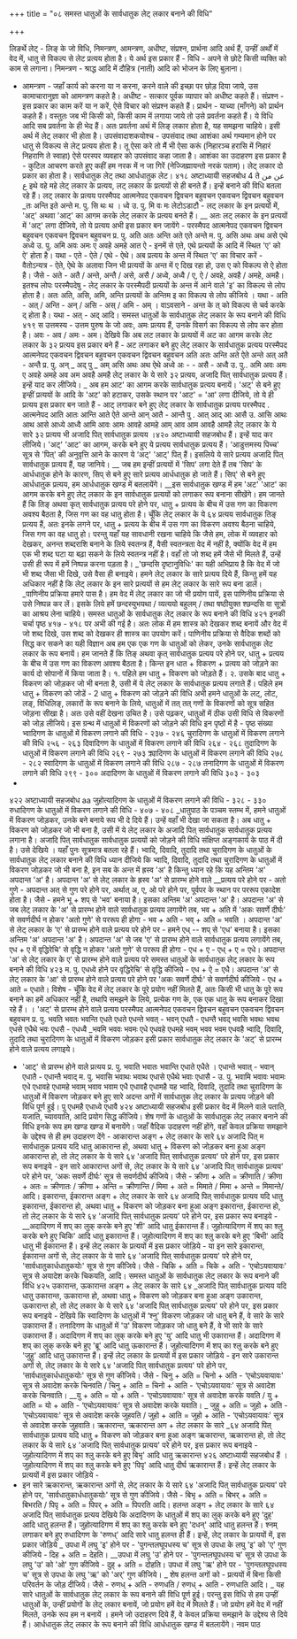 +++
title = "०८ समस्त धातुओं के सार्वधातुक लेट् लकार बनाने की विधि"

+++

लिङर्थे लेट् - लिङ् के जो विधि, निमन्त्रण, आमन्त्रण, अधीष्ट, संप्रश्न, प्रार्थना आदि अर्थ हैं, उन्हीं अर्थों में वेद में, धातु से विकल्प से लेट प्रत्यय होता है। ये अर्थ इस प्रकार हैं -
विधि - अपने से छोटे किसी व्यक्ति को काम से लगाना। निमन्त्रण - श्राद्ध आदि में दौहित्र (नाती) आदि को भोजन के लिए
बुलाना।
- आमन्त्रण - जहाँ कार्य को करना या न करना, करने वाले की इच्छा पर छोड़ दिया जाये, उस कामाचारानुज्ञा को आमन्त्रण कहते है।
अधीष्ट - सत्कार पूर्वक व्यापार को अधीष्ट कहते हैं।
संप्रश्न - इस प्रकार का काम करें या न करें, ऐसे विचार को संप्रश्न कहते हैं।
प्रार्थन - याच्या (माँगने) को प्रार्थन कहते हैं।
वस्तुतः जब भी किसी को, किसी काम में लगाया जाये तो उसे प्रवर्तना कहते हैं। ये विधि आदि सब प्रवर्तना के ही भेद हैं। अतः प्रवर्तना अर्थ में लिङ् लकार होता है, यह समझना चाहिये। इसी अर्थ में लेट् लकार भी होता है।
उपसंवादाशकयोश्च - उपसंवाद तथा आशंका अर्थ गम्यमान होने पर धातु से विकल्प से लेट् प्रत्यय होता है। तू ऐसा करे तो मैं भी ऐसा करूं (निहारञ्च हरासि में निहारं निहराणि ते स्वाहा) ऐसे परस्पर व्यवहार को
उपसंवाद कहा जाता है। आशंका का उदाहरण इस प्रकार है -
कुटिल आचरण करते हुए कहीं हम नरक में न जा गिरें (नेज्जिह्मायन्तो नरकं पताम)।
लेट् लकार दो प्रकार का होता है। सार्वधातुक लेट् तथा आर्धधातुक
लेट।
४१८
अष्टाध्यायी सहजबोध
4
ते
عن من ع
इथे
वहे
महे
लेट् लकार के प्रत्यय, लट् लकार के प्रत्ययों से ही बनते हैं। इन्हें बनाने की विधि बतला रहे हैं।
लट् लकार के प्रत्यय परस्मैपद
आत्मनेपद एकवचन द्विवचन बहुवचन एकवचन द्विवचन बहुवचन
_तः अन्ति
इते
अन्ते म. पु.
सि थः थ ।
ध्वे उ. पु. मि वः मः
लेटोऽडाटौ - लट् लकार के इन प्रत्ययों में, 'अट्' अथवा 'आट्' का आगम करके लेट् लकार के प्रत्यय बनते हैं।
__ अतः लट् लकार के इन प्रत्ययों में 'अट्' लगा दीजिये, तो ये प्रत्यय अभी इस प्रकार बन जायेंगे -
परस्मैपद
आत्मनेपद एकवचन द्विवचन बहुवचन एकवचन द्विवचन बहुवचन प्र. पु. अति अतः अन्ति अते एते अन्ते म. पु. असि अथः अथ असे एथे अध्वे उ. पु. अमि अवः अमः ए अवहे अमहे
आत ऐ - इनमें से एते, एथे प्रत्ययों के आदि में स्थित 'ए' को ऐ' होता है। यथा - एते - ऐते / एथे - ऐथे।
अब प्रत्यय के अन्त में स्थित 'ए' का विचार करें -
वैतोऽन्यत्र - ऐते, ऐथे के अलावा जिन भी प्रत्ययों के अन्त में ए दिख रहा हो, उस ए को विकल्प से ऐ होता है। जैसे - अते - अतै / अन्ते, अन्तै / असे, असै / अध्वे, अध्वै / ए, ऐ / अवहे, अवहै / अमहे, अमहै।
 इतश्च लोपः परस्मैपदेषु - लेट् लकार के परस्मैपदी प्रत्ययों के अन्त में आने वाले 'इ' का विकल्प से लोप होता है। अतः अति, असि, अमि, अन्ति प्रत्ययों के अन्तिम इ का विकल्प से लोप कीजिये । यथा - अति - अत् / अन्ति - अन् / असि - अस् / अमि - अम् ।
वाऽवसाने - अन्त के त् को विकल्प से चर्व करके द् होता है। यथा - अत् - अद् आदि।
समस्त धातुओं के सार्वधातुक लेट् लकार के रूप बनाने की विधि
४१९
स उत्तमस्य - उत्तम पुरुष के जो अवः, अमः प्रत्यय हैं, उनके विसर्ग का विकल्प से लोप कर होता है। अवः - अव / अमः - अम।
देखिये कि अब लट लकार के प्रत्ययों में अट का आगम करके लेट लकार के ३२ प्रत्यय इस प्रकार बने हैं -
अट लगाकर बने हुए लेट् लकार के सार्वधातुक प्रत्यय
परस्मैपद
आत्मनेपद एकवचन द्विवचन बहुवचन एकवचन द्विवचन बहुवचन
अति अतः अन्ति अते ऐते अन्ते अत्
अतै -
अन्तै
प्र. पु.
अन्
_
अद्
पु
_
अम्
असि
अथः अथ
ऐथे अध्वे अः - -
असै - अध्वै उ. पु.. अमि अवः अमः ए अवहे अमहे
अव अम
अवहै अमहै लेट् लकार के ये सारे ३२ प्रत्यय, अजादि पित् सार्वधातुक प्रत्यय हैं। इन्हें याद कर लीजिये।
_ अब हम आट' का आगम करके सार्वधातुक प्रत्यय बनायें। 'अट्' से बने हुए इन्हीं प्रत्ययों के आदि के 'अट' को हटाकर, उसके स्थान पर 'आट' = 'आ' लगा दीजिये, तो ये ही प्रत्यय इस प्रकार बन जाते हैं -
आट् लगाकर बने हुए लेट् लकार के सार्वधातुक प्रत्यय
परस्मैपद .
आत्मनेपद आति आतः आन्ति आते ऐते आन्ते
आन् आतै - आन्तै
पु
.
आत्
आद्
आः
आसै
उ.
आसि आथः आथ आसे
आध्ये
आध्वै आमि आवः आमः
आवहे आमहे आम् आव आम
आवहै आमहै लेट् लकार के ये सारे ३२ प्रत्यय भी अजादि पित् सार्वधातुक प्रत्यय
।४२०
अष्टाध्यायी सहजबोध
हैं। इन्हें याद कर लीजिये।
'अट्' 'आट' का आगम, करके बने हुए ये प्रत्यय सार्वधातुक प्रत्यय हैं। ‘आडुत्तमस्य पिच्च' सूत्र से 'पित्' की अनुवृत्ति आने के कारण ये ‘अट्' 'आट्' पित् हैं। इसलिये ये सारे प्रत्यय अजादि पित् सार्वधातुक प्रत्यय हैं, यह
जानिये।
__ जब हम इन्हीं प्रत्ययों में 'सिप' लगा देते हैं तब 'सिप' के आर्धधातुक होने के कारण, सिप् से बने हुए सारे प्रत्यय आर्धधातुक हो जाते हैं। सिप्' से बने हुए आर्धधातुक प्रत्यय, हम आर्धधातुक खण्ड में बतलायेंगे।
__इस सार्वधातुक खण्ड में हम 'अट' 'आट' का आगम करके बने हुए लेट् लकार के इन सार्वधातुक प्रत्ययों को लगाकर रूप बनाना सीखेंगे।
हम जानते हैं कि तिङ् अथवा कृत् सार्वधातुक प्रत्यय परे होने पर, धातु + प्रत्यय के बीच में उस गण का विकरण अवश्य बैठता है, जिस गण का वह धातु होता है।
चूँकि लेट् लकार के ये ६४ प्रत्यय सार्वधातुक तिङ् प्रत्यय हैं, अतः इनके लगने पर, धातु + प्रत्यय के बीच में उस गण का विकरण अवश्य बैठना चाहिये, जिस गण का वह धातु हो।
परन्तु यहाँ यह सावधानी रखना चाहिये कि जैसे हम, लोक में व्यवहार को देखकर, अनन्त शब्दराशि बनाने के लिये स्वतन्त्र हैं, वैसी स्वतन्त्रता वेद में नहीं है, क्योंकि वेद में हम एक भी शब्द घटा या बढ़ा सकने के लिये स्वतन्त्र नहीं है। वहाँ तो जो शब्द हमें जैसे भी मिलते हैं, उन्हें उसी ही रूप में हमें निष्पन्न करना पड़ता है।
_'छन्दसि दृष्टानुविधिः' का यही अभिप्राय है कि वेद में जो भी शब्द जैसा भी दिखे, उसे वैसा ही बनाइये।
हमने लेट् लकार के सारे प्रत्यय दिये हैं, किन्तु हमें यह अधिकार नहीं है कि लेट् लकार के इन सारे प्रत्ययों से हम लेट् लकार के सारे रूप बना डालें।
_पाणिनीय प्रक्रिया हमारे पास है। हम वेद में लेट् लकार का जो भी प्रयोग पायें, इस पाणिनीय प्रक्रिया से उसे निष्पन्न कर लें।
इसके लिये हमें छन्दस्युभयथा / व्यत्ययो बहुलम् / तथा षष्ठीयुक्त श्छन्दसि वा सूत्रों का आश्रय लेना चाहिये।
समस्त धातुओं के सार्वधातुक लेट् लकार के रूप बनाने की विधि
४२१
इनकी चर्चा पृष्ठ ४१७ - ४१८ पर अभी की गई है।
अतः लोक में हम शास्त्र को देखकर शब्द बनायें और वेद में जो शब्द दिखे, उस शब्द को देखकर ही शास्त्र का उपयोग करें।
पाणिनीय प्रक्रिया से वैदिक शब्दों को सिद्ध कर सकने का यही विज्ञान
अब हम एक एक गण के धातुओं को लेकर, उनके सार्वधातुक लेट लकार के रूप बनायें। हम जानते हैं कि तिङ् अथवा कृत् सार्वधातुक प्रत्यय परे होने पर, धातु + प्रत्यय के बीच में उस गण का विकरण अवश्य बैठता है।
किन्त इन धात + विकरण + प्रत्यय को जोड़ने का कार्य दो सोपानों में किया जाता है।
१. पहिले हम धातु + विकरण को जोड़ते हैं।
२. उसके बाद धातु + विकरण को जोड़कर जो भी बनता है, उसी में ये लेट् लकार के सार्वधातुक प्रत्यय लगाते हैं।
पहिले हम धातु + विकरण को जोडें -
2 धातु + विकरण को जोड़ने की विधि
अभी हमने धातुओं के लट्, लोट, लङ्, विधिलिङ्, लकारों के रूप बनाने के लिये, धातुओं में तत् तत् गणों के विकरणों को सूत्र सहित जोड़ना सीखा है। अतः उसे वहीं देखना उचित है।
उसे पढ़कर, धातुओं में ठीक उसी विधि से विकरणों को जोड़ लीजिये। इस ग्रन्थ में धातुओं में विकरणों को जोड़ने की विधि इन पृष्ठों में है -
पृष्ठ संख्या भ्वादिगण के धातुओं में विकरण लगाने की विधि - २३७ - २४६ चुरादिगण के धातुओं में विकरण लगाने की विधि २५६ - २६३ दिवादिगण के धातुओं में विकरण लगाने की विधि २६४ - २६८ तुदादिगण के धातुओं में विकरण लगाने की विधि २६९ - २७३ क्र्यादिगण के धातुओं में विकरण लगाने की विधि २७८ - २८२ स्वादिगण के धातुओं में विकरण लगाने की विधि २८७ - २८७ तनादिगण के धातुओं में विकरण लगाने की विधि २९९ - ३०० अदादिगण के धातुओं में विकरण लगाने की विधि ३०३ - ३०३
-
४२२
अष्टाध्यायी सहजबोध
aa
जुहोत्यादिगण के धातुओं में विकरण लगाने की विधि - ३२८ - ३३० रुधादिगण के धातुओं में विकरण लगाने की विधि - ४०७ - ४०८
_धातुपाठ के पञ्चम स्तम्भ में, हमने धातुओं में विकरण जोड़कर, उनके बने बनाये रूप भी दे दिये हैं। उन्हें वहाँ भी देखा जा सकता है।
 अब धातु + विकरण को जोड़कर जो भी बना है, उसी में ये लेट् लकार के अजादि पित् सार्वधातुक सार्वधातुक प्रत्यय लगाना है।
अजादि पित् सार्वधातुक सार्वधातुक प्रत्ययों को जोड़ने की विधि संक्षिप्त अङ्गकार्य के पाठ में दी है। उसे देखिये । यहाँ पुनः सूत्रमात्र बतला रहे हैं। भ्वादि, दिवादि, तुदादि तथा चुरादिगण के धातुओं के सार्वधातुक
लेट् लकार बनाने की विधि ध्यान दीजिये कि भ्वादि, दिवादि, तुदादि तथा चुरादिगण के धातुओं में विकरण जोड़कर जो भी बना है, इन सब के अन्त में ह्रस्व 'अ' है किन्तु ध्यान रहे कि यह अन्तिम 'अ' अपदान्त 'अ' है।
अपदान्त 'अ' से लेट् लकार के ह्रस्व 'अ' से प्रारम्भ होने वाले
__प्रत्यय परे होने पर - अतो गुणे - अपदान्त अत् से गुण परे होने पर, अर्थात् अ, ए, ओ परे होने पर, पूर्वपर के स्थान पर पररूप एकादेश होता है। जैसे - हमने भू + शप् से 'भव' बनाया है। इसका अन्तिम 'अ' अपदान्त 'अ' है।
अपदान्त 'अ' से जब लेट् लकार के 'अ' से प्रारम्भ होने वाले सार्वधातुक प्रत्यय लगायेंगे तब, भव + अति में 'अकः सवर्णे दीर्घः' से सवर्णदीर्घ न होकर 'अतो गुणे' से पररूप ही होगा - भव + अति - भव् + अति = भवति ।
अपदान्त 'अ' से लेट् लकार के 'ए' से प्रारम्भ होने वाले
प्रत्यय परे होने पर - हमने एध् -- शप् से 'एध' बनाया है। इसका अन्तिम 'अ' अपदान्त 'अ' है। अपदान्त 'अ' से जब 'ए' से प्रारम्भ होने वाले सार्वधातुक प्रत्यय लगायेंगे तब, एध + ए में वृद्धिरेचि' से वृद्धि न होकर 'अतो गुणे' से पररूप ही होगा - एध + ए - एध् + ए = एधे।
अपदान्त 'अ' से लेट् लकार के ए' से प्रारम्भ होने वाले प्रत्यय परे
समस्त धातुओं के सार्वधातुक लेट् लकार के रूप बनाने की विधि
४२३
म. पु.
एधध्वे
होने पर वृद्धिरेचि' से वृद्धि कीजिये - एध + ऐ = एधै।
 अपदान्त 'अ' से लेट् लकार के 'आ' से प्रारम्भ होने वाले प्रत्यय परे होने पर 'अकः सवर्णे दीर्घः' से सवर्णदीर्घ कीजिये - एध + आते = एधाते।
विशेष - चूँकि वेद में लेट् लकार के पूरे प्रयोग नहीं मिलते हैं, अतः किसी भी धातु के पूरे रूप बनाने का हमें अधिकार नहीं है, तथापि समझने के लिये, प्रत्येक गण के, एक एक धातु के रूप बनाकर दिखा रहे हैं।
। 'अट्' से प्रारम्भ होने वाले प्रत्यय
परस्मैपद
आत्मनेपद एकवचन द्विवचन बहुवचन एकवचन द्विवचन बहुवचन प्र. पु. भवति भवतः भवन्ति एधते एधते एधन्ते
भवत् - भवन् एधतै - एधन्तै भवद् भवसि भवथः भवथ एधसे एधैथे भवः
एधसै - एधध्वै _भवमि भववः भवमः एधे एधवहे एधमहे
भवम् भवव भवम
एधवहै भ्वादि, दिवादि, तुदादि तथा चुरादिगण के धातुओं में विकरण जोड़कर इसी प्रकार सार्वधातुक लेट् लकार के 'अट्' से प्रारम्भ होने वाले प्रत्यय लगाइये।
- 'आट्' से प्रारम्भ होने वाले प्रत्यय प्र. पु. भवाति भवातः भवान्ति एधाते एधैते । एधान्ते
भवात् - भवान् एधातै - एधान्तै
भवाद् म. पु. भवासि भवाथः भवाथ एधासे एधैथे
भवाः
एधासै - उ. पु. भवामि भवावः भवामः एधे एधावहे एधामहे
भवाम् भवाव भवाम एधै एधावहै एधामहै
यह भ्वादि, दिवादि, तुदादि तथा चुरादिगण के धातुओं में विकरण जोड़कर बने हुए सारे अदन्त अगों में सार्वधातुक लेट् लकार के प्रत्यय जोड़ने की विधि पूर्ण हुई।
पु
एधमहै
एधाध्वे एधावै
४२४
अष्टाध्यायी सहजबोध
इसी प्रकार वेद में मिलने वाले पताति, यजाति, च्यावयाति, आदि प्रयोग सिद्ध कीजिये।
शेष गणों के धातुओं के सार्वधातुक लेट् लकार
बनाने की विधि इनके रूप हम खण्ड खण्ड में बनायेंगे। जहाँ वैदिक उदाहरण नहीं होंगे, वहाँ केवल प्रक्रिया समझाने के उद्देश्य से ही हम उदाहरण देंगे -
आकारान्त अङ्ग + लेट् लकार के सारे ६४ अजादि पित्
म सार्वधातुक प्रत्यय यदि धातु आकारान्त हो, अथवा धातु + विकरण को जोड़कर बना हुआ अङ्ग आकारान्त हो, तो लेट् लकार के ये सारे ६४ 'अजादि पित् सार्वधातुक प्रत्यय' परे होने पर, इस प्रकार रूप बनाइये -
इन सारे आकारान्त अगों से, लेट् लकार के ये सारे ६४ 'अजादि पित् सार्वधातुक प्रत्यय' परे होने पर, ‘अकः सवर्णे दीर्घः' सूत्र से सवर्णदीर्घ कीजिये। जैसे - क्रीणा + अति = क्रीणाति / क्रीणा + अतः = क्रीणातः / क्रीणा + अन्ति = क्रीणान्ति / मिमा + अते = मिमाते / मिमा + अन्ते = मिमान्ते/
आदि।
इकारान्त, ईकारान्त अङ्ग + लेट् लकार के सारे
६४ अजादि पित् सार्वधातुक प्रत्यय यदि धातु इकारान्त, ईकारान्त हो, अथवा धातु + विकरण को जोड़कर बना हुआ अङ्ग इकारान्त, ईकारान्त हो, तो लेट् लकार के ये सारे ६४ 'अजादि पित् सार्वधातुक प्रत्यय' परे होने पर, इस प्रकार रूप बनाइये -
__अदादिगण में शप् का लुक् करके बने हुए 'शी' आदि धातु ईकारान्त हैं। जुहोत्यादिगण में शप् का श्लु करके बने हुए चिकि' आदि धातु इकारान्त हैं। जुहोत्यादिगण में शप् का श्लु करके बने हुए 'बिभी' आदि धातु भी ईकारान्त हैं। इन्हें लेट् लकार के प्रत्ययों में इस प्रकार जोड़िये -
या इन सारे इकारान्त, ईकारान्त अगों से, लेट् लकार के ये सारे ६४ 'अजादि पित् सार्वधातुक प्रत्यय' परे होने पर, 'सार्वधातुकार्धधातुकयोः' सूत्र से गुण कीजिये। जैसे - चिकि + अति = चिके + अति - ‘एचोऽयवायावः' सूत्र से अयादेश करके चिकयति, आदि।
समस्त धातुओं के सार्वधातुक लेट् लकार के रूप बनाने की विधि
४२५
उकारान्त, ऊकारान्त अङ्ग + लेट् लकार के सारे ६४
_अजादि पित् सार्वधातुक प्रत्यय यदि धातु उकारान्त, ऊकारान्त हो, अथवा धातु + विकरण को जोड़कर बना हुआ अङ्ग उकारान्त, ऊकारान्त हो, तो लेट् लकार के ये सारे ६४ 'अजादि पित् सार्वधातुक प्रत्यय' परे होने पर, इस प्रकार रूप बनाइये -
देखिये कि स्वादिगण के धातुओं में ‘श्नु' विकरण जोड़कर जो धातु बने हैं, वे सारे के सारे उकारान्त हैं। तनादिगण के धातुओं में 'उ' विकरण जोड़कर जो धातु बने हैं, वे भी सारे के सारे उकारान्त हैं। अदादिगण में शप् का लुक् करके बने हुए 'यु' आदि धातु भी उकारान्त हैं। अदादिगण में शप् का लुक् करके बने हुए 'ब्रू' आदि धातु ऊकारान्त हैं। जुहोत्यादिगण में शप् का श्लु करके बने हुए 'जुहु' आदि धातु उकारान्त हैं। इन्हें लेट् लकार के प्रत्ययों में इस प्रकार जोड़िये -
इन सारे उकारान्त अगों से, लेट् लकार के ये सारे ६४ 'अजादि पित् सार्वधातुक प्रत्यय' परे होने पर, ‘सार्वधातुकार्धधातुकयोः' सूत्र से गुण कीजिये।
जैसे - चिनु + अति = चिनो + अति - ‘एचोऽयवायावः' सूत्र से अवादेश करके चिनवति / चिनु + आति = चिनो + आति - ‘एचोऽयवायावः' सूत्र से अवादेश करके चिनवाति।
__यु + अति = यो + अति - ‘एचोऽयवायावः' सूत्र से अवादेश करके यवति / यु + आति = यो + आति - ‘एचोऽयवायावः' सूत्र से अवादेश करके यवाति।
_ जुहु + अति = जुहो + अति - ‘एचोऽयवायावः' सूत्र से अवादेश करके जुहवति / जुहो + आति = जुहो + आति - ‘एचोऽयवायावः' सूत्र से अवादेश करके जुहवाति।
ऋकारान्त, ऋकारान्त अग + लेट लकार के सारे
_६४ अजादि पित् सार्वधातुक प्रत्यय
यदि धातु + विकरण को जोड़कर बना हुआ अङ्ग ऋकारान्त, ऋकारान्त हो, तो लेट् लकार के ये सारे ६४ 'अजादि पित् सार्वधातुक प्रत्यय' परे होने पर, इस प्रकार रूप बनाइये -
जुहोत्यादिगण में शप् का श्लु करके बने हुए बिभृ' आदि धातु ऋकारान्त
४२६
अष्टाध्यायी सहजबोध
हैं । जुहोत्यादिगण में शप् का श्लु करके बने हुए 'पिपृ' आदि धातु दीर्घ ऋकारान्त हैं। इन्हें लेट् लकार के प्रत्ययों में इस प्रकार जोड़िये -
- इन सारे ऋकारान्त, ऋकारान्त अगों से, लेट् लकार के ये सारे ६४ 'अजादि पित् सार्वधातुक प्रत्यय' परे होने पर, 'सार्वधातुकार्धधातुकयोः' सूत्र से गुण कीजिये। जैसे - बिभृ + अति = बिभर् + अति = बिभरति / पिपृ + अति = पिपर् + अति = पिपरति आदि।
हलन्त अङ्ग + लेट् लकार के सारे ६४ अजादि
पित् सार्वधातुक प्रत्यय देखिये कि अदादिगण के धातुओं में शप् का लुक् करके बने हुए 'दुह्' आदि धातु हलन्त हैं। जुहोत्यादिगण में शप् का श्लु करके बने हुए 'दधन्' आदि धातु हलन्त हैं। श्नम् लगाकर बने हुए रुधादिगण के 'रुणध्' आदि सारे धातु हलन्त ही हैं। इन्हें, लेट् लकार के प्रत्ययों में, इस प्रकार जोड़िये
_ उपधा में लघु 'इ' होने पर - 'पुगन्तलघूपधस्य च' सूत्र से उपधा के लघु 'इ' को 'ए' गुण कीजिये - दिह + अति = देहति।
__उपधा में लघु 'उ' होने पर - 'पुगन्तलघूपधस्य च' सूत्र से उपधा के लघु 'उ' को 'ओ' गुण कीजिये - दुह् + अति = दोहति।
उपधा में लघु 'ऋ' होने पर - 'पुगन्तलघूपधस्य च' सूत्र से उपधा के लघु 'ऋ' को 'अर्' गुण कीजिये।
_ शेष हलन्त अगों को - प्रत्ययों में बिना किसी परिवर्तन के जोड़ दीजिये। जैसे - रुणध् + अति - रुणधति / रुणध् + आति - रुणधाति आदि।
_ यह सारे धातुओं के सार्वधातुक लेट् लकार के रूप बनाने की विधि पूर्ण हुई। परन्तु इस विधि से हम उन्हीं धातुओं के, उन्हीं प्रयोगों के लेट् लकार बनायें, जो प्रयोग हमें वेद में मिलते हैं।
जो प्रयोग हमें वेद में नहीं मिलते, उनके रूप हम न बनायें । हमने जो उदाहरण दिये हैं, वे केवल प्रक्रिया समझाने के उद्देश्य से दिये हैं।
आर्धधातुक लेट् लकार के रूप बनाने की विधि आर्धधातुक खण्ड में बतलायेंगे।
नवम पाठ